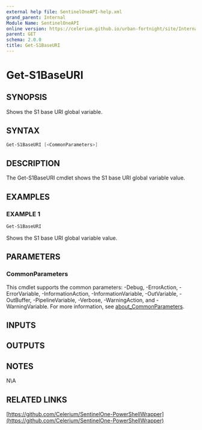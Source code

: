 ```yaml
---
external help file: SentinelOneAPI-help.xml
grand_parent: Internal
Module Name: SentinelOneAPI
online version: https://celerium.github.io/urban-fortnight/site/Internal/Get-S1BaseURI.html
parent: GET
schema: 2.0.0
title: Get-S1BaseURI
---
```


# Get-S1BaseURI

## SYNOPSIS
Shows the S1 base URI global variable.

## SYNTAX

```powershell
Get-S1BaseURI [<CommonParameters>]
```

## DESCRIPTION
The Get-S1BaseURI cmdlet shows the S1 base URI global variable value.

## EXAMPLES

### EXAMPLE 1
```powershell
Get-S1BaseURI
```

Shows the S1 base URI global variable value.

## PARAMETERS

### CommonParameters
This cmdlet supports the common parameters: -Debug, -ErrorAction, -ErrorVariable, -InformationAction, -InformationVariable, -OutVariable, -OutBuffer, -PipelineVariable, -Verbose, -WarningAction, and -WarningVariable. For more information, see [about_CommonParameters](http://go.microsoft.com/fwlink/?LinkID=113216).

## INPUTS

## OUTPUTS

## NOTES
N\A

## RELATED LINKS

[https://github.com/Celerium/SentinelOne-PowerShellWrapper](https://github.com/Celerium/SentinelOne-PowerShellWrapper)

